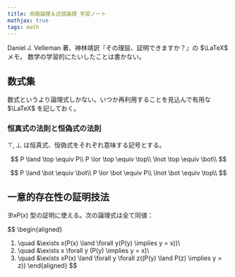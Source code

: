 ```yaml
---
title: 命題論理＆述語論理 学習ノート
mathjax: true
tags: math
---
```


Daniel J. Velleman 著、神林靖訳『その理屈、証明できますか？』の $\LaTeX$ メモ。
数学の学習的にたいしたことは書かない。

## 数式集

数式というより論理式しかない。いつか再利用することを見込んで有用な $\LaTeX$ を記しておく。

### 恒真式の法則と恒偽式の法則

$\top, \bot$ は恒真式、恒偽式をそれぞれ意味する記号とする。

$$
P \land \top \equiv P\\
P \lor \top \equiv \top\\
\lnot \top \equiv \bot\\
$$

$$
P \land \bot \equiv \bot\\
P \lor \bot \equiv P\\
\lnot \bot \equiv \top\\
$$

## 一意的存在性の証明技法

$\exists!xP(x)$ 型の証明に使える。次の論理式は全て同値：

$$
\begin{aligned}

1. \quad &\exists x(P(x) \land \forall y(P(y) \implies y = x))\\
2. \quad &\exists x \forall y (P(y) \implies y = x)\\
3. \quad &\exists xP(x) \land \forall y \forall z((P(y) \land P(z) \implies y = z))
\end{aligned}
$$
